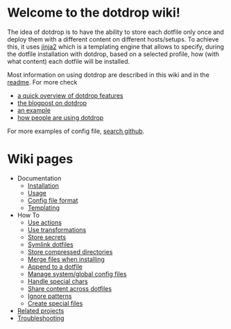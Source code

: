 # Welcome to the dotdrop wiki!

The idea of dotdrop is to have the ability to store each dotfile only once and deploy them with a different content on different hosts/setups. To achieve this, it uses [jinja2](http://jinja.pocoo.org/) which is a templating engine that allows to specify, during the dotfile installation with dotdrop, based on a selected profile, how (with what content) each dotfile will be installed.

Most information on using dotdrop are described in this wiki and in the [readme](https://github.com/deadc0de6/dotdrop/blob/master/README.md). For more check

* [a quick overview of dotdrop features](https://deadc0de.re/dotdrop/)
* [the blogpost on dotdrop](https://deadc0de.re/articles/dotfiles.html)
* [an example](https://github.com/deadc0de6/dotdrop#getting-started)
* [how people are using dotdrop](people-using-dotdrop)

For more examples of config file, [search github](https://github.com/search?q=filename%3Aconfig.yaml+dotdrop&type=Code).

# Wiki pages

* Documentation
  * [Installation](installation)
  * [Usage](usage)
  * [Config file format](config)
  * [Templating](templating)
* How To
  * [Use actions](usage-actions)
  * [Use transformations](usage-transformations)
  * [Store secrets](sensitive-dotfiles)
  * [Symlink dotfiles](symlinked-dotfiles)
  * [Store compressed directories](store-compressed-directories)
  * [Merge files when installing](merge-files-when-installing)
  * [Append to a dotfile](append)
  * [Manage system/global config files](global-config-files)
  * [Handle special chars](special-chars)
  * [Share content across dotfiles](sharing-content)
  * [Ignore patterns](ignore-pattern)
  * [Create special files](create-special-files)
* [Related projects](related-projects)
* [Troubleshooting](troubleshooting)
